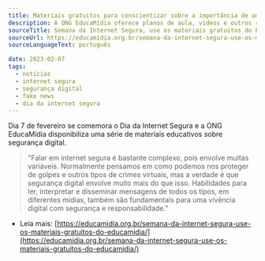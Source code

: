 ```yaml
---
title: Materiais gratuitos para conscientizar sobre a importância de uma internet segura.
description: A ONG EducaMídia oferece planos de aula, vídeos e outros recursos educativos sobre segurança digotal. 
sourceTitle: Semana da Internet Segura, use os materiais gratuitos do EducaMídia
sourceUrl: https://educamidia.org.br/semana-da-internet-segura-use-os-materiais-gratuitos-do-educamidia/
sourceLanguageText: português

date: 2023-02-07
tags: 
  - notícias
  - internet segura
  - segurança digital
  - fake news
  - dia da internet segura
---
```

Dia 7 de fevereiro se comemora o Dia da Internet Segura e a ONG EducaMídia disponibiliza uma série de materiais educativos sobre segurança digital. 

> "Falar em internet segura é bastante complexo, pois envolve muitas variáveis. Normalmente pensamos em como podemos nos proteger de golpes e outros tipos de crimes virtuais, mas a verdade é que segurança digital envolve muito mais do que isso. Habilidades para ler, interpretar e disseminar mensagens de todos os tipos, em diferentes mídias, também são fundamentais para uma vivência digital com segurança e responsabilidade." 


* Leia mais: [https://educamidia.org.br/semana-da-internet-segura-use-os-materiais-gratuitos-do-educamidia/](https://educamidia.org.br/semana-da-internet-segura-use-os-materiais-gratuitos-do-educamidia/)


